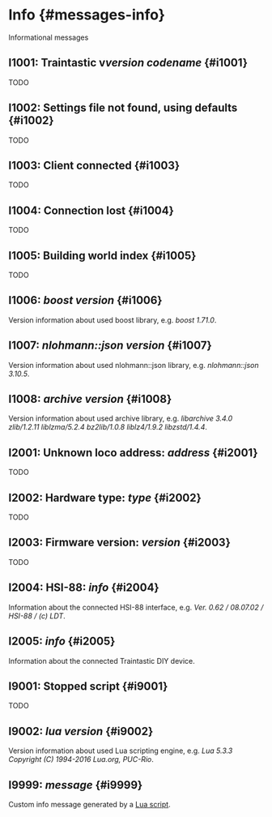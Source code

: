 # Info {#messages-info}

Informational messages


## I1001: Traintastic v*version* *codename* {#i1001}

TODO


## I1002: Settings file not found, using defaults {#i1002}

TODO


## I1003: Client connected {#i1003}

TODO


## I1004: Connection lost {#i1004}

TODO


## I1005: Building world index {#i1005}

TODO

## I1006: *boost version* {#i1006}
Version information about used boost library, e.g. *boost 1.71.0*.

## I1007: *nlohmann::json version* {#i1007}
Version information about used nlohmann::json library, e.g. *nlohmann::json 3.10.5*.

## I1008: *archive version* {#i1008}
Version information about used archive library, e.g. *libarchive 3.4.0 zlib/1.2.11 liblzma/5.2.4 bz2lib/1.0.8 liblz4/1.9.2 libzstd/1.4.4*.

## I2001: Unknown loco address: *address* {#i2001}

TODO

## I2002: Hardware type: *type* {#i2002}
TODO

## I2003: Firmware version: *version* {#i2003}
TODO

## I2004: HSI-88: *info* {#i2004}

Information about the connected HSI-88 interface, e.g. *Ver. 0.62 / 08.07.02 / HSI-88 / (c) LDT*.


## I2005: *info* {#i2005}
Information about the connected Traintastic DIY device.

## I9001: Stopped script {#i9001}
TODO

## I9002: *lua version* {#i9002}
Version information about used Lua scripting engine, e.g. *Lua 5.3.3  Copyright (C) 1994-2016 Lua.org, PUC-Rio*.

## I9999: *message* {#i9999}

Custom info message generated by a [Lua script](../lua.md).
